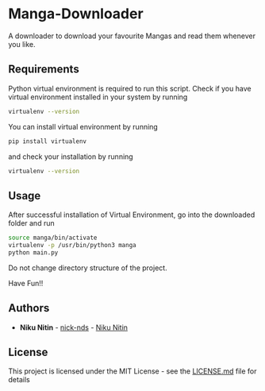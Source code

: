 # Manga-Downloader
A downloader to download your favourite Mangas and read them whenever you like.


## Requirements

Python virtual environment is required to run this script.
Check if you have virtual environment installed in your system by running
```bash
virtualenv --version
```

You can install virtual environment by running
```bash
pip install virtualenv
```
and check your installation by running
```bash
virtualenv --version
```
## Usage

After successful installation of Virtual Environment, go into the downloaded folder and run
```bash
source manga/bin/activate
virtualenv -p /usr/bin/python3 manga
python main.py
```
Do not change directory structure of the project.

Have Fun!!

## Authors

* **Niku Nitin** - [nick-nds](https://github.com/nick-nds) - [Niku Nitin](https://students.iiserkol.ac.in/~nn16ms077)


## License

This project is licensed under the MIT License - see the [LICENSE.md](LICENSE.md) file for details
